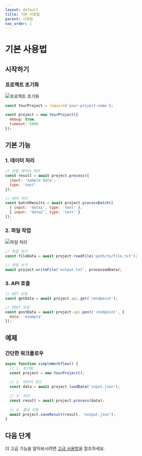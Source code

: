 ```yaml
---
layout: default
title: 기본 사용법
parent: 사용법
nav_order: 1
---
```


# 기본 사용법

## 시작하기

### 프로젝트 초기화
![프로젝트 초기화](/assets/images/project-init.png)

```javascript
const YourProject = require('your-project-name');

const project = new YourProject({
  debug: true,
  timeout: 5000
});
```

## 기본 기능

### 1. 데이터 처리
```javascript
// 단일 데이터 처리
const result = await project.process({
  input: 'sample data',
  type: 'text'
});

// 배치 처리
const batchResults = await project.processBatch([
  { input: 'data1', type: 'text' },
  { input: 'data2', type: 'text' }
]);
```

### 2. 파일 작업
![파일 처리](/assets/images/file-processing.png)
```javascript
// 파일 읽기
const fileData = await project.readFile('path/to/file.txt');

// 파일 쓰기
await project.writeFile('output.txt', processedData);
```

### 3. API 호출
```javascript
// GET 요청
const getData = await project.api.get('/endpoint');

// POST 요청
const postData = await project.api.post('/endpoint', {
  data: 'example'
});
```

## 예제

### 간단한 워크플로우
```javascript
async function simpleWorkflow() {
  // 1. 초기화
  const project = new YourProject();
  
  // 2. 데이터 로드
  const data = await project.loadData('input.json');
  
  // 3. 처리
  const result = await project.process(data);
  
  // 4. 결과 저장
  await project.saveResult(result, 'output.json');
}
```

## 다음 단계
더 고급 기능을 알아보시려면 [고급 사용법](/usage/advanced)을 참조하세요. 